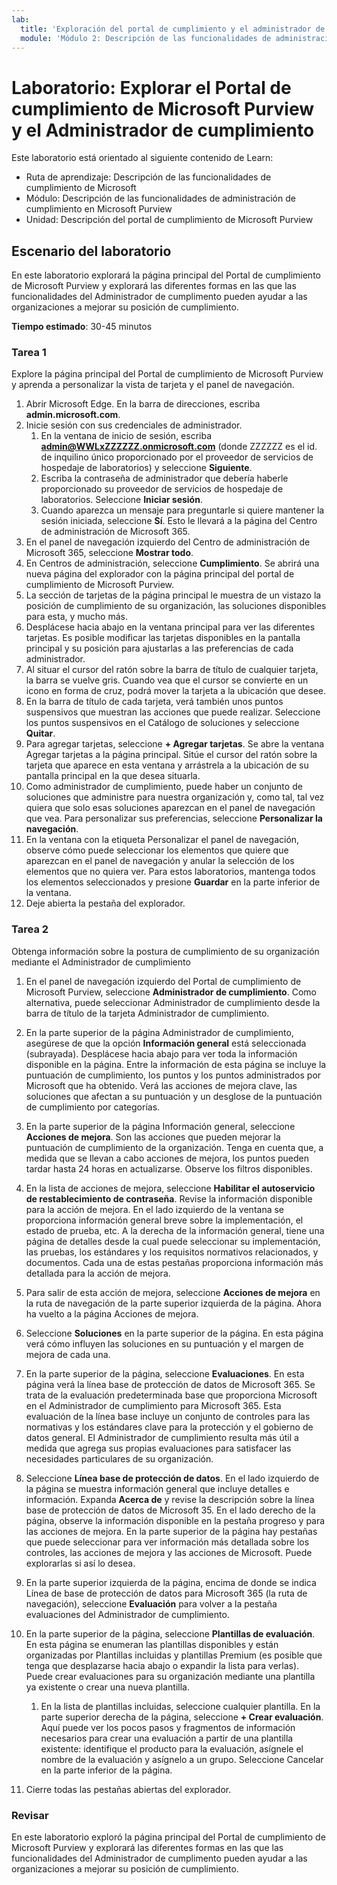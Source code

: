 ```yaml
---
lab:
  title: 'Exploración del portal de cumplimiento y el administrador de cumplimiento de Microsoft Purview'
  module: 'Módulo 2: Descripción de las funcionalidades de administración de cumplimiento en Microsoft Purview'
---
```



# <a name="lab-explore-the-microsoft-purview-compliance-portal--compliance-manager"></a>Laboratorio: Explorar el Portal de cumplimiento de Microsoft Purview y el Administrador de cumplimiento

Este laboratorio está orientado al siguiente contenido de Learn:

- Ruta de aprendizaje: Descripción de las funcionalidades de cumplimiento de Microsoft
- Módulo: Descripción de las funcionalidades de administración de cumplimiento en Microsoft Purview
- Unidad: Descripción del portal de cumplimiento de Microsoft Purview

## <a name="lab-scenario"></a>Escenario del laboratorio

En este laboratorio explorará la página principal del Portal de cumplimiento de Microsoft Purview y explorará las diferentes formas en las que las funcionalidades del Administrador de cumplimento pueden ayudar a las organizaciones a mejorar su posición de cumplimiento.

**Tiempo estimado**: 30-45 minutos

### <a name="task-1"></a>Tarea 1

Explore la página principal del Portal de cumplimiento de Microsoft Purview y aprenda a personalizar la vista de tarjeta y el panel de navegación.

1. Abrir Microsoft Edge. En la barra de direcciones, escriba **admin.microsoft.com**.
1. Inicie sesión con sus credenciales de administrador.
    1. En la ventana de inicio de sesión, escriba **admin@WWLxZZZZZZ.onmicrosoft.com** (donde ZZZZZZ es el id. de inquilino único proporcionado por el proveedor de servicios de hospedaje de laboratorios) y seleccione **Siguiente**.
    1. Escriba la contraseña de administrador que debería haberle proporcionado su proveedor de servicios de hospedaje de laboratorios. Seleccione **Iniciar sesión**.
    1. Cuando aparezca un mensaje para preguntarle si quiere mantener la sesión iniciada, seleccione **Sí**. Esto le llevará a la página del Centro de administración de Microsoft 365.
1. En el panel de navegación izquierdo del Centro de administración de Microsoft 365, seleccione **Mostrar todo**.
1. En Centros de administración, seleccione **Cumplimiento**.  Se abrirá una nueva página del explorador con la página principal del portal de cumplimiento de Microsoft Purview.  
1. La sección de tarjetas de la página principal le muestra de un vistazo la posición de cumplimiento de su organización, las soluciones disponibles para esta, y mucho más.
1. Desplácese hacia abajo en la ventana principal para ver las diferentes tarjetas. Es posible modificar las tarjetas disponibles en la pantalla principal y su posición para ajustarlas a las preferencias de cada administrador.  
1. Al situar el cursor del ratón sobre la barra de título de cualquier tarjeta, la barra se vuelve gris.  Cuando vea que el cursor se convierte en un icono en forma de cruz, podrá mover la tarjeta a la ubicación que desee.
1. En la barra de título de cada tarjeta, verá también unos puntos suspensivos que muestran las acciones que puede realizar.  Seleccione los puntos suspensivos en el Catálogo de soluciones y seleccione **Quitar**.
1. Para agregar tarjetas, seleccione **+ Agregar tarjetas**.  Se abre la ventana Agregar tarjetas a la página principal.  Sitúe el cursor del ratón sobre la tarjeta que aparece en esta ventana y arrástrela a la ubicación de su pantalla principal en la que desea situarla.
1. Como administrador de cumplimiento, puede haber un conjunto de soluciones que administre para nuestra organización y, como tal, tal vez quiera que solo esas soluciones aparezcan en el panel de navegación que vea. Para personalizar sus preferencias, seleccione **Personalizar la navegación**.  
1. En la ventana con la etiqueta Personalizar el panel de navegación, observe cómo puede seleccionar los elementos que quiere que aparezcan en el panel de navegación y anular la selección de los elementos que no quiera ver. Para estos laboratorios, mantenga todos los elementos seleccionados y presione **Guardar** en la parte inferior de la ventana.  
1. Deje abierta la pestaña del explorador.

### <a name="task-2"></a>Tarea 2

Obtenga información sobre la postura de cumplimiento de su organización mediante el Administrador de cumplimiento

1. En el panel de navegación izquierdo del Portal de cumplimiento de Microsoft Purview, seleccione **Administrador de cumplimiento**.  Como alternativa, puede seleccionar Administrador de cumplimiento desde la barra de título de la tarjeta Administrador de cumplimiento.

1. En la parte superior de la página Administrador de cumplimiento, asegúrese de que la opción **Información general** está seleccionada (subrayada). Desplácese hacia abajo para ver toda la información disponible en la página.  Entre la información de esta página se incluye la puntuación de cumplimiento, los puntos y los puntos administrados por Microsoft que ha obtenido.   Verá las acciones de mejora clave, las soluciones que afectan a su puntuación y un desglose de la puntuación de cumplimiento por categorías.

1. En la parte superior de la página Información general, seleccione **Acciones de mejora**.  Son las acciones que pueden mejorar la puntuación de cumplimiento de la organización. Tenga en cuenta que, a medida que se llevan a cabo acciones de mejora, los puntos pueden tardar hasta 24 horas en actualizarse.  Observe los filtros disponibles.

1. En la lista de acciones de mejora, seleccione **Habilitar el autoservicio de restablecimiento de contraseña**.  Revise la información disponible para la acción de mejora.  En el lado izquierdo de la ventana se proporciona información general breve sobre la implementación, el estado de prueba, etc. A la derecha de la información general, tiene una página de detalles desde la cual puede seleccionar su implementación, las pruebas, los estándares y los requisitos normativos relacionados, y documentos. Cada una de estas pestañas proporciona información más detallada para la acción de mejora.

1. Para salir de esta acción de mejora, seleccione **Acciones de mejora** en la ruta de navegación de la parte superior izquierda de la página.  Ahora ha vuelto a la página Acciones de mejora.

1. Seleccione **Soluciones** en la parte superior de la página. En esta página verá cómo influyen las soluciones en su puntuación y el margen de mejora de cada una.

1. En la parte superior de la página, seleccione **Evaluaciones**. En esta página verá la línea base de protección de datos de Microsoft 365.  Se trata de la evaluación predeterminada base que proporciona Microsoft en el Administrador de cumplimiento para Microsoft 365.  Esta evaluación de la línea base incluye un conjunto de controles para las normativas y los estándares clave para la protección y el gobierno de datos general. El Administrador de cumplimiento resulta más útil a medida que agrega sus propias evaluaciones para satisfacer las necesidades particulares de su organización.

1. Seleccione **Línea base de protección de datos**.  En el lado izquierdo de la página se muestra información general que incluye detalles e información.  Expanda **Acerca de** y revise la descripción sobre la línea base de protección de datos de Microsoft 35.  En el lado derecho de la página, observe la información disponible en la pestaña progreso y para las acciones de mejora. En la parte superior de la página hay pestañas que puede seleccionar para ver información más detallada sobre los controles, las acciones de mejora y las acciones de Microsoft. Puede explorarlas si así lo desea. 

1. En la parte superior izquierda de la página, encima de donde se indica Línea de base de protección de datos para Microsoft 365 (la ruta de navegación), seleccione **Evaluación** para volver a la pestaña evaluaciones del Administrador de cumplimiento.  

1. En la parte superior de la página, seleccione **Plantillas de evaluación**.  En esta página se enumeran las plantillas disponibles y están organizadas por Plantillas incluidas y plantillas Premium (es posible que tenga que desplazarse hacia abajo o expandir la lista para verlas).  Puede crear evaluaciones para su organización mediante una plantilla ya existente o crear una nueva plantilla.
    1. En la lista de plantillas incluidas, seleccione cualquier plantilla. En la parte superior derecha de la página, seleccione **+ Crear evaluación**.  Aquí puede ver los pocos pasos y fragmentos de información necesarios para crear una evaluación a partir de una plantilla existente: identifique el producto para la evaluación, asígnele el nombre de la evaluación y asígnelo a un grupo.  Seleccione Cancelar en la parte inferior de la página.

1. Cierre todas las pestañas abiertas del explorador.

### <a name="review"></a>Revisar

En este laboratorio exploró la página principal del Portal de cumplimiento de Microsoft Purview y explorará las diferentes formas en las que las funcionalidades del Administrador de cumplimento pueden ayudar a las organizaciones a mejorar su posición de cumplimiento.
